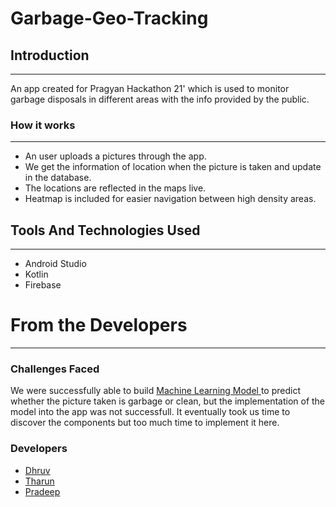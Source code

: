# Garbage-Geo-Tracking

## Introduction

---

An app created for Pragyan Hackathon 21' which is used to monitor garbage disposals in different areas with the info provided by the public. 

### How it works

---

- An user uploads a pictures through the app.
- We get the information of location when the picture is taken and update in the database.
- The locations are reflected in the maps live.
- Heatmap is included for easier navigation between high density areas.

## Tools And Technologies Used

---

- Android Studio
- Kotlin
- Firebase


##
## 
# From the Developers

---

### Challenges Faced

We were successfully able to build <a href="https://github.com/tharun571/Geo-Tracking-Garbage-ML-Algo"> Machine Learning Model </a> to predict whether the picture taken is garbage or clean,
but the implementation of the model into the app was not successfull.
It eventually took us time to discover the components but too much time to implement it here.


### Developers

- <a href="https://github.com/dhruvkachhadia">Dhruv</a>
- <a href="https://github.com/tharun571">Tharun</a>
- <a href="https://github.com/pradeep-707">Pradeep</a>

